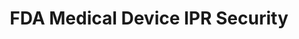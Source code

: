 --- 
 title: "FDA Medical Device IPR Security" 
 pagetype: informationAssurance
 displayinlist: false
---